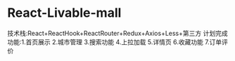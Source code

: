 # React-Livable-mall
技术栈:React+ReactHook+ReactRouter+Redux+Axios+Less+第三方  计划完成功能:1.首页展示 2.城市管理 3.搜索功能 4.上拉加载 5.详情页 6.收藏功能 7.订单评价
